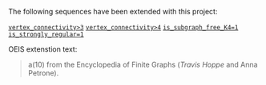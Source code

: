 The following sequences have been extended with this project:

[`vertex_connectivity>3`](http://oeis.org/A086216)
[`vertex_connectivity>4`](http://oeis.org/A086217)
[`is_subgraph_free_K4=1`](http://oeis.org/A079574)
[`is_strongly_regular=1`](http://oeis.org/A088741)

OEIS extenstion text:

> a(10) from the Encyclopedia of Finite Graphs (_Travis Hoppe_ and Anna Petrone).
